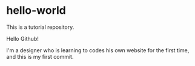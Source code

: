 # hello-world
This is a tutorial repository.

Hello Github!

I'm a designer who is learning to codes his own website for the first time, and this is my first commit.
